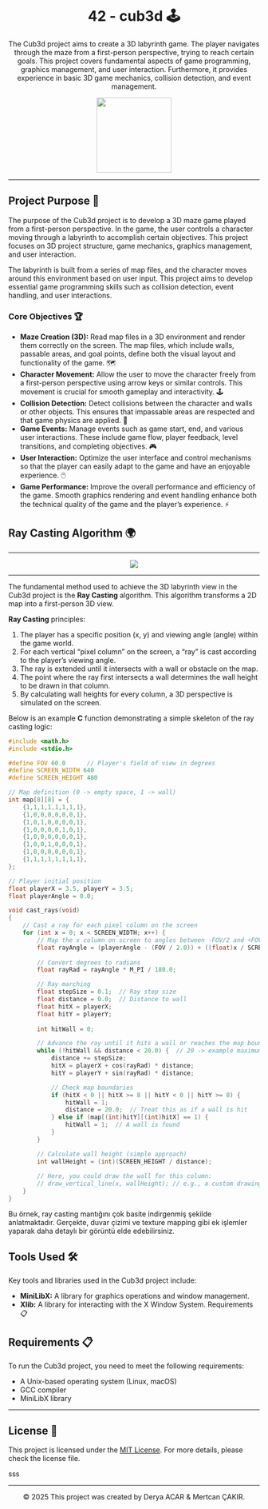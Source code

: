 <!-- Project Title -->
<h1 align="center"> 42 - cub3d 🕹️</h1>

<!-- Project Description -->
<p align="center">
The Cub3d project aims to create a 3D labyrinth game. The player navigates through the maze from a first-person perspective, trying to reach certain goals. This project covers fundamental aspects of game programming, graphics management, and user interaction. Furthermore, it provides experience in basic 3D game mechanics, collision detection, and event management.
</p>

<!-- Project Logo or Image -->
<p align="center">
  <a target="blank"><img src="https://i.hizliresim.com/lc3txl2.png?_gl=1*1ia0uuv*_ga*MTg2MDIyNTgxMC4xNzM0ODc2OTYy*_ga_M9ZRXYS2YN*MTczNDg3Njk2MS4xLjEuMTczNDg3Njk3Ny40NC4wLjA." height="150" width="150" /></a>
</p>

---

## Project Purpose 🎯

The purpose of the Cub3d project is to develop a 3D maze game played from a first-person perspective. In the game, the user controls a character moving through a labyrinth to accomplish certain objectives. This project focuses on 3D project structure, game mechanics, graphics management, and user interaction.

The labyrinth is built from a series of map files, and the character moves around this environment based on user input. This project aims to develop essential game programming skills such as collision detection, event handling, and user interactions.

### Core Objectives 🏆

- **Maze Creation (3D):** Read map files in a 3D environment and render them correctly on the screen. The map files, which include walls, passable areas, and goal points, define both the visual layout and functionality of the game. 🗺️
- **Character Movement:** Allow the user to move the character freely from a first-person perspective using arrow keys or similar controls. This movement is crucial for smooth gameplay and interactivity. 🕹️
- **Collision Detection:** Detect collisions between the character and walls or other objects. This ensures that impassable areas are respected and that game physics are applied. 🚧
- **Game Events:** Manage events such as game start, end, and various user interactions. These include game flow, player feedback, level transitions, and completing objectives. 🎮
- **User Interaction:** Optimize the user interface and control mechanisms so that the player can easily adapt to the game and have an enjoyable experience. 🖱️
- **Game Performance:** Improve the overall performance and efficiency of the game. Smooth graphics rendering and event handling enhance both the technical quality of the game and the player’s experience. ⚡

## Ray Casting Algorithm 🌍

---

<p align="center">
  <a target="blank"><img src="https://i.hizliresim.com/o145kzp.PNG?_gl=1*1act2a9*_ga*MTg2MDIyNTgxMC4xNzM0ODc2OTYy*_ga_M9ZRXYS2YN*MTczNDg3Njk2MS4xLjEuMTczNDg3NzkwNC41OS4wLjA." /></a>
</p>

---

The fundamental method used to achieve the 3D labyrinth view in the Cub3d project is the **Ray Casting** algorithm. This algorithm transforms a 2D map into a first-person 3D view.

**Ray Casting** principles:
1. The player has a specific position (x, y) and viewing angle (angle) within the game world.
2. For each vertical “pixel column” on the screen, a “ray” is cast according to the player’s viewing angle.
3. The ray is extended until it intersects with a wall or obstacle on the map.
4. The point where the ray first intersects a wall determines the wall height to be drawn in that column.
5. By calculating wall heights for every column, a 3D perspective is simulated on the screen.

Below is an example **C** function demonstrating a simple skeleton of the ray casting logic:

```c
#include <math.h>
#include <stdio.h>

#define FOV 60.0      // Player's field of view in degrees
#define SCREEN_WIDTH 640
#define SCREEN_HEIGHT 480

// Map definition (0 -> empty space, 1 -> wall)
int map[8][8] = {
    {1,1,1,1,1,1,1,1},
    {1,0,0,0,0,0,0,1},
    {1,0,1,0,0,0,0,1},
    {1,0,0,0,0,1,0,1},
    {1,0,0,0,0,0,0,1},
    {1,0,0,1,0,0,0,1},
    {1,0,0,0,0,0,0,1},
    {1,1,1,1,1,1,1,1},
};

// Player initial position
float playerX = 3.5, playerY = 3.5;
float playerAngle = 0.0;

void cast_rays(void)
{
    // Cast a ray for each pixel column on the screen
    for (int x = 0; x < SCREEN_WIDTH; x++) {
        // Map the x column on screen to angles between -FOV/2 and +FOV/2
        float rayAngle = (playerAngle - (FOV / 2.0)) + ((float)x / SCREEN_WIDTH) * FOV;
        
        // Convert degrees to radians
        float rayRad = rayAngle * M_PI / 180.0;

        // Ray marching
        float stepSize = 0.1;  // Ray step size
        float distance = 0.0;  // Distance to wall
        float hitX = playerX;
        float hitY = playerY;
        
        int hitWall = 0;

        // Advance the ray until it hits a wall or reaches the map boundary
        while (!hitWall && distance < 20.0) {  // 20 -> example maximum view distance
            distance += stepSize;
            hitX = playerX + cos(rayRad) * distance;
            hitY = playerY + sin(rayRad) * distance;

            // Check map boundaries
            if (hitX < 0 || hitX >= 8 || hitY < 0 || hitY >= 8) {
                hitWall = 1;
                distance = 20.0;  // Treat this as if a wall is hit
            } else if (map[(int)hitY][(int)hitX] == 1) {
                hitWall = 1;  // A wall is found
            }
        }

        // Calculate wall height (simple approach)
        int wallHeight = (int)(SCREEN_HEIGHT / distance);
        
        // Here, you could draw the wall for this column:
        // draw_vertical_line(x, wallHeight); // e.g., a custom drawing function
    }
}

```
Bu örnek, ray casting mantığını çok basite indirgenmiş şekilde anlatmaktadır. Gerçekte, duvar çizimi ve texture mapping gibi ek işlemler yaparak daha detaylı bir görüntü elde edebilirsiniz.

## Tools Used 🛠️

Key tools and libraries used in the Cub3d project include:
- **MiniLibX:** A library for graphics operations and window management.
- **Xlib:** A library for interacting with the X Window System.
Requirements 📋

## Requirements 📋

To run the Cub3d project, you need to meet the following requirements:

- A Unix-based operating system (Linux, macOS)
- GCC compiler
- MiniLibX library

---

<!-- License -->
## License 📜
<p>This project is licensed under the <a href="LICENSE">MIT License</a>. For more details, please check the license file.</p> sss

---

<p align="center">© 2025 This project was created by Derya ACAR & Mertcan ÇAKIR.</p>

